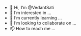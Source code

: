 - 👋 Hi, I’m @VedantSati
- 👀 I’m interested in ...
- 🌱 I’m currently learning ...
- 💞️ I’m looking to collaborate on ...
- 📫 How to reach me ...

<!---
VedantSati/VedantSati is a ✨ special ✨ repository because its `README.md` (this file) appears on your GitHub profile.
You can click the Preview link to take a look at your changes.
--->
